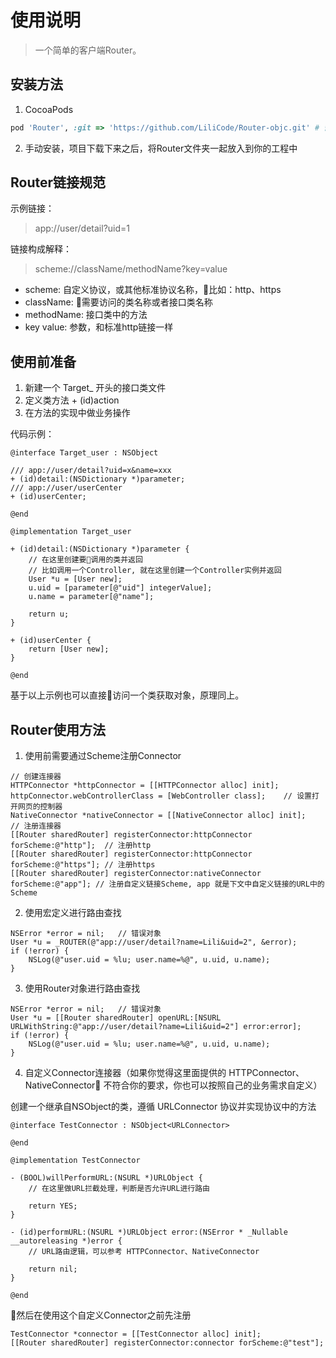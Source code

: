 使用说明
======
> 一个简单的客户端Router。

安装方法
------
1. CocoaPods
```Ruby
pod 'Router', :git => 'https://github.com/LiliCode/Router-objc.git' # 暂不支持版本号安装
```
2. 手动安装，项目下载下来之后，将Router文件夹一起放入到你的工程中

Router链接规范
------
示例链接：
> app://user/detail?uid=1

链接构成解释：
> scheme://className/methodName?key=value
- scheme: 自定义协议，或其他标准协议名称，比如：http、https
- className: 需要访问的类名称或者接口类名称
- methodName: 接口类中的方法
- key value: 参数，和标准http链接一样

使用前准备
------
1. 新建一个 Target_ 开头的接口类文件
2. 定义类方法 + (id)action
3. 在方法的实现中做业务操作

代码示例：
```objc
@interface Target_user : NSObject

/// app://user/detail?uid=x&name=xxx
+ (id)detail:(NSDictionary *)parameter;
/// app://user/userCenter
+ (id)userCenter;

@end
```

```objc
@implementation Target_user

+ (id)detail:(NSDictionary *)parameter {
    // 在这里创建要调用的类并返回
    // 比如调用一个Controller, 就在这里创建一个Controller实例并返回
    User *u = [User new];
    u.uid = [parameter[@"uid"] integerValue];
    u.name = parameter[@"name"];
    
    return u;
}

+ (id)userCenter {
    return [User new];
}

@end
```
基于以上示例也可以直接访问一个类获取对象，原理同上。

Router使用方法
------
1. 使用前需要通过Scheme注册Connector
```objc
// 创建连接器
HTTPConnector *httpConnector = [[HTTPConnector alloc] init];
httpConnector.webControllerClass = [WebController class];    // 设置打开网页的控制器
NativeConnector *nativeConnector = [[NativeConnector alloc] init];
// 注册连接器
[[Router sharedRouter] registerConnector:httpConnector forScheme:@"http"];  // 注册http
[[Router sharedRouter] registerConnector:httpConnector forScheme:@"https"]; // 注册https
[[Router sharedRouter] registerConnector:nativeConnector forScheme:@"app"]; // 注册自定义链接Scheme, app 就是下文中自定义链接的URL中的Scheme
```
2. 使用宏定义进行路由查找
```objc
NSError *error = nil;   // 错误对象
User *u = _ROUTER(@"app://user/detail?name=Lili&uid=2", &error);
if (!error) {
    NSLog(@"user.uid = %lu; user.name=%@", u.uid, u.name);
}
```
3. 使用Router对象进行路由查找
```objc
NSError *error = nil;   // 错误对象
User *u = [[Router sharedRouter] openURL:[NSURL URLWithString:@"app://user/detail?name=Lili&uid=2"] error:error];
if (!error) {
    NSLog(@"user.uid = %lu; user.name=%@", u.uid, u.name);
}
```
4. 自定义Connector连接器（如果你觉得这里面提供的 HTTPConnector、NativeConnector 不符合你的要求，你也可以按照自己的业务需求自定义）

创建一个继承自NSObject的类，遵循 URLConnector 协议并实现协议中的方法
```objc
@interface TestConnector : NSObject<URLConnector>

@end
```
```objc
@implementation TestConnector

- (BOOL)willPerformURL:(NSURL *)URLObject {
    // 在这里做URL拦截处理，判断是否允许URL进行路由
    
    return YES;
}

- (id)performURL:(NSURL *)URLObject error:(NSError * _Nullable __autoreleasing *)error {
    // URL路由逻辑，可以参考 HTTPConnector、NativeConnector
    
    return nil;
}

@end
```
然后在使用这个自定义Connector之前先注册
```objc
TestConnector *connector = [[TestConnector alloc] init];
[[Router sharedRouter] registerConnector:connector forScheme:@"test"];
```